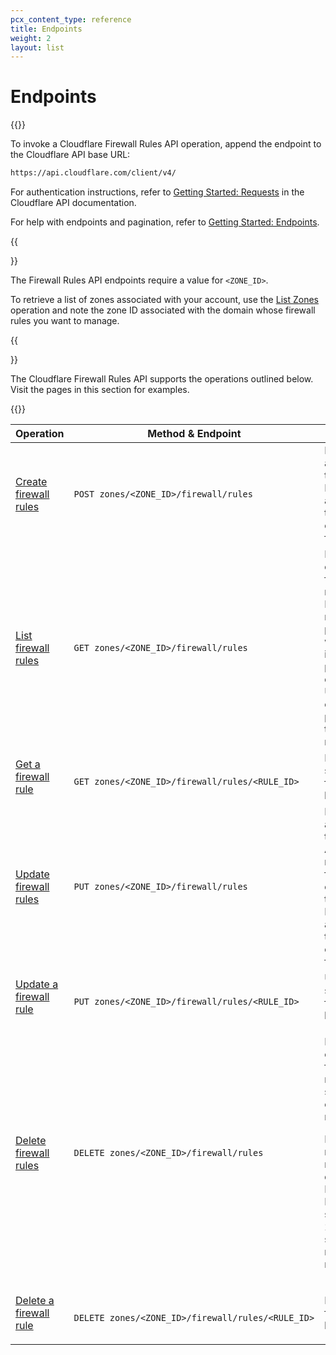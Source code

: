 ```yaml
---
pcx_content_type: reference
title: Endpoints
weight: 2
layout: list
---
```


# Endpoints

{{<content-column>}}

To invoke a Cloudflare Firewall Rules API operation, append the endpoint to the Cloudflare API base URL:

```txt
https://api.cloudflare.com/client/v4/
```

For authentication instructions, refer to [Getting Started: Requests](https://api.cloudflare.com/#getting-started-requests) in the Cloudflare API documentation.

For help with endpoints and pagination, refer to [Getting Started: Endpoints](https://api.cloudflare.com/#getting-started-endpoints).

{{<Aside type="note">}}

The Firewall Rules API endpoints require a value for `<ZONE_ID>`.

To retrieve a list of zones associated with your account, use the [List Zones](https://api.cloudflare.com/#zone-list-zones) operation and note the zone ID associated with the domain whose firewall rules you want to manage.

{{</Aside>}}

The Cloudflare Firewall Rules API supports the operations outlined below. Visit the pages in this section for examples.

{{</content-column>}}

<table style="table-layout:fixed; width:100%">
  <thead>
    <tr>
      <th style="width: 20%">Operation</th>
      <th>Method & Endpoint</th>
      <th style="width: 30%">Notes</th>
    </tr>
  </thead>
  <tbody>
    <tr>
      <td>
        <a href="https://api.cloudflare.com/#firewall-rules-create-firewall-rules">
          Create firewall rules
        </a>
      </td>
      <td>
        <code class="InlineCode">POST&nbsp;zones/&lt;ZONE_ID&gt;/firewall/rules</code>
      </td>
      <td>Handled as a single transaction. If there is an error, the entire operation fails.</td>
    </tr>
    <tr>
      <td>
        <a href="https://api.cloudflare.com/#firewall-rules-list-of-firewall-rules">
          List firewall rules
        </a>
      </td>
      <td>
        <code class="InlineCode">GET&nbsp;zones/&lt;ZONE_ID&gt;/firewall/rules</code>
      </td>
      <td>
        Lists all current firewall rules. Results return paginated with 25 items per page by default. Use optional parameters to narrow results.
      </td>
    </tr>
    <tr>
      <td>
        <a href="https://api.cloudflare.com/#firewall-rules-get-individual-firewall-rule">
          Get a firewall rule
        </a>
      </td>
      <td>
        <code class="InlineCode">
          GET&nbsp;zones/&lt;ZONE_ID&gt;/firewall/rules/&lt;RULE_ID&gt;
        </code>
      </td>
      <td>Retrieve a single firewall rule by ID.</td>
    </tr>
    <tr>
      <td>
        <a href="https://api.cloudflare.com/#firewall-rules-update-firewall-rules">
          Update firewall rules
        </a>
      </td>
      <td>
        <code class="InlineCode">PUT&nbsp;zones/&lt;ZONE_ID&gt;/firewall/rules</code>
      </td>
      <td>
        Handled as a single transaction. All rules must exist for operation to succeed. If there is
        an error, the entire operation fails.
      </td>
    </tr>
    <tr>
      <td>
        <a href="https://api.cloudflare.com/#firewall-rules-update-individual-firewall-rule">
          Update a firewall rule
        </a>
      </td>
      <td>
        <code class="InlineCode">
          PUT&nbsp;zones/&lt;ZONE_ID&gt;/firewall/rules/&lt;RULE_ID&gt;
        </code>
      </td>
      <td>Update a single firewall rule by ID.</td>
    </tr>
    <tr>
      <td>
        <a href="https://api.cloudflare.com/#firewall-rules-delete-firewall-rules">
          Delete firewall rules
        </a>
      </td>
      <td>
        <code class="InlineCode">DELETE&nbsp;zones/&lt;ZONE_ID&gt;/firewall/rules</code>
      </td>
      <td>
        <p>Delete existing firewall rules. Must specify list of firewall rule IDs.</p>
        <p>
          Empty requests result in no deletion. Returns HTTP status code 200 if a specified rule
          does not exist.
        </p>
      </td>
    </tr>
    <tr>
      <td>
        <a href="https://api.cloudflare.com/#firewall-rules-delete-individual-firewall-rules">
          Delete a firewall rule
        </a>
      </td>
      <td>
        <code class="InlineCode">
          DELETE&nbsp;zones/&lt;ZONE_ID&gt;/firewall/rules/&lt;RULE_ID&gt;
        </code>
      </td>
      <td>
        <p>Delete a firewall rule by ID.</p>
      </td>
    </tr>
  </tbody>
</table>
